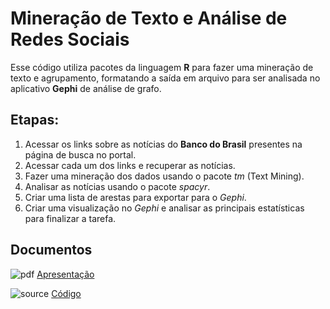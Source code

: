 # Mineração de Texto e Análise de Redes Sociais   

  Esse código utiliza pacotes da linguagem **R** para fazer uma mineração de texto e agrupamento, formatando a saída em arquivo para ser analisada no aplicativo **Gephi** de análise de grafo.
    
## Etapas:  
  
1. Acessar os links sobre as notícias do **Banco do Brasil** presentes na página de busca no portal.
2. Acessar cada um dos links e recuperar as notícias.
3. Fazer uma mineração dos dados usando o pacote *tm* (Text Mining).
4. Analisar as notícias usando o pacote *spacyr*.
5. Criar uma lista de arestas para exportar para o *Gephi*.
6. Criar uma visualização no *Gephi* e analisar as principais estatísticas para finalizar a tarefa.
  
## Documentos 
  
  ![pdf](https://github.com/abelaira/text-mining-and-social-network-analysis-bb/blob/master/image/pdf-v2.png) [Apresentação](https://github.com/abelaira/text-mining-and-social-network-analysis-bb/blob/master/Mineracao-Texto-com-Analise-Rede.pdf)  
    
  ![source](https://github.com/abelaira/text-mining-and-social-network-analysis-bb/blob/master/image/rmarkdown-v2.png) [Código](https://github.com/abelaira/text-mining-and-social-network-analysis-bb/blob/master/script/Mineracao-Texto-com-Analise-Rede.Rmd)  
  

